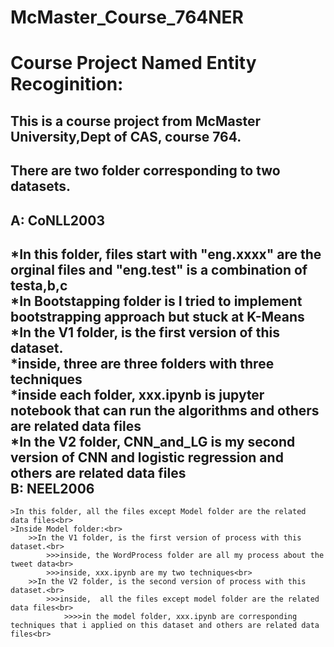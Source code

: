 # McMaster_Course_764NER
Course Project Named Entity Recoginition:<br>
===============================================
  This is a course project from McMaster University,Dept of CAS, course 764.<br>
  -----------------------------------------------------------------------------
  There are two folder corresponding to two datasets.<br>
  ---------
  A: CoNLL2003<br>
  --------
  *In this folder, files start with "eng.xxxx" are the orginal files and "eng.test" is a combination of testa,b,c<br>
  *In Bootstapping folder is I tried to implement bootstrapping approach but stuck at K-Means<br>
  *In the V1 folder, is the first version of this dataset.<br>
    *inside, three are three folders with three techniques<br>
      *inside each folder, xxx.ipynb is jupyter notebook that can run the algorithms and others are related data files<br>
  *In the V2 folder, CNN_and_LG is my second version of CNN and logistic regression and others are related data files<br>
  B: NEEL2006<br>
  ------------
    >In this folder, all the files except Model folder are the related data files<br>
    >Inside Model folder:<br>
        >>In the V1 folder, is the first version of process with this dataset.<br>
            >>>inside, the WordProcess folder are all my process about the tweet data<br>
            >>>inside, xxx.ipynb are my two techniques<br>
        >>In the V2 folder, is the second version of process with this dataset.<br>
            >>>inside,  all the files except model folder are the related data files<br>
                >>>>in the model folder, xxx.ipynb are corresponding techniques that i applied on this dataset and others are related data files<br>
